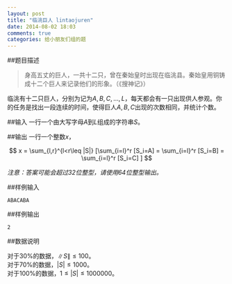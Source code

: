 ```yaml
---
layout: post
title: "临洮巨人 lintaojuren"
date: 2014-08-02 18:03
comments: true
categories: 给小朋友们组的题
---
```


##题目描述

> 身高五丈的巨人，一共十二只，曾在秦始皇时出现在临洮县。秦始皇用铜铸成十二个巨人来记录他们的形象。（《搜神记》）

临洮有十二只巨人，分别为记为$A,B,C,...,L$，每天都会有一只出现供人参观。你的任务是找出一段连续的时间，使得巨人$A,B,C$出现的次数相同，并统计个数。

##输入
一行一个由大写字母$A$到$L$组成的字符串$S$。

##输出
一行一个整数$x$，

$$
x = \sum_{l,r}^{l<r\leq |S|} [\sum_{i=l}^r [S_i=A] = \sum_{i=l}^r [S_i=B] = \sum_{i=l}^r [S_i=C] ]
$$

*注意：答案可能会超过32位整型，请使用64位整型输出。*

##样例输入

    ABACABA
    
##样例输出
    
    2
    
##数据说明

对于$30\%$的数据，$\|S\|\leq 100。$<br />
对于$70\%$的数据，$|S|\leq 1000。$<br />
对于$100\%$的数据，$1\leq|S|\leq 1000000。$
